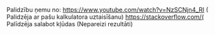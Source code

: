 Palidzību ņemu no: https://www.youtube.com/watch?v=NzSCNjn4_RI ( Palidzēja ar pašu kalkulatora uztaisīšanu) 
https://stackoverflow.com/( Palīdzēja salabot kļūdas (Nepareizi rezultāti)
